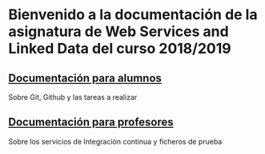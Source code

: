 # Bienvenido a la documentación de la asignatura de Web Services and Linked Data del curso 2018/2019

## [Documentación para alumnos](https://webservicesandlinkeddata.github.io/Documentacion/DOC_ALUMNOS) 
Sobre Git, Github y las tareas a realizar

## [Documentación para profesores](https://webservicesandlinkeddata.github.io/Documentacion/DOC_PROFESORES)
Sobre los servicios de Integración continua y ficheros de prueba
